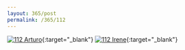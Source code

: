 ```yaml
---
layout: 365/post
permalink: /365/112
---
```


[![112 Arturo](https://c1.staticflickr.com/1/729/22276416695_e3e82922f0_c.jpg)](https://www.flickr.com/photos/131440297@N08/22276416695/){:target="_blank"}
[![112 Irene](https://c2.staticflickr.com/6/5813/22016678239_f4d770620c_c.jpg)](https://www.flickr.com/photos/25124902@N04/22016678239/){:target="_blank"}


>

>
